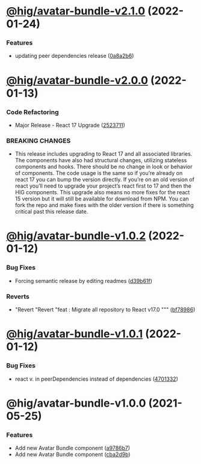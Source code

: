 # [@hig/avatar-bundle-v2.1.0](https://github.com/Autodesk/hig/compare/@hig/avatar-bundle@2.0.0...@hig/avatar-bundle@2.1.0) (2022-01-24)


### Features

* updating peer dependencies release ([0a8a2b6](https://github.com/Autodesk/hig/commit/0a8a2b6))

# [@hig/avatar-bundle-v2.0.0](https://github.com/Autodesk/hig/compare/@hig/avatar-bundle@1.0.2...@hig/avatar-bundle@2.0.0) (2022-01-13)


### Code Refactoring

* Major Release - React 17 Upgrade ([2523711](https://github.com/Autodesk/hig/commit/2523711))


### BREAKING CHANGES

* This release includes upgrading to React 17 and all associated libraries. The components have also had structural changes, utilizing stateless components and hooks. There should be no change in look or behavior of components. The code usage is the same so if you’re already on react 17 you can bump the version directly. If you’re on an old version of react you’ll need to upgrade your project’s react first to 17 and then the HIG components. This upgrade also means no more fixes for the react 15 version but it will still be available for download from NPM. You can fork the repo and make fixes with the older version if there is something critical past this release date.

# [@hig/avatar-bundle-v1.0.2](https://github.com/Autodesk/hig/compare/@hig/avatar-bundle@1.0.1...@hig/avatar-bundle@1.0.2) (2022-01-12)


### Bug Fixes

* Forcing semantic release by editing readmes ([d39b61f](https://github.com/Autodesk/hig/commit/d39b61f))


### Reverts

* "Revert "Revert "feat : Migrate all repository to React v17.0 """ ([bf78986](https://github.com/Autodesk/hig/commit/bf78986))

# [@hig/avatar-bundle-v1.0.1](https://github.com/Autodesk/hig/compare/@hig/avatar-bundle@1.0.0...@hig/avatar-bundle@1.0.1) (2022-01-12)


### Bug Fixes

*  react v. in peerDependencies instead of dependencies ([4701332](https://github.com/Autodesk/hig/commit/4701332))

# @hig/avatar-bundle-v1.0.0 (2021-05-25)


### Features

* Add new Avatar Bundle component ([a9786b7](https://github.com/Autodesk/hig/commit/a9786b7))
* Add new Avatar Bundle component ([cba2d9b](https://github.com/Autodesk/hig/commit/cba2d9b))
